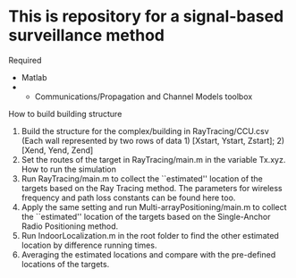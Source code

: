 # This is repository for a signal-based surveillance method

Required 
   - Matlab
   - - Communications/Propagation and Channel Models toolbox
   
How to build building structure
   1. Build the structure for the complex/building in RayTracing/CCU.csv 
   (Each wall represented by two rows of data 1) [Xstart, Ystart, Zstart]; 2) [Xend, Yend, Zend]
   2. Set the routes of the target in RayTracing/main.m in the variable Tx.xyz.  
How to run the simulation
   1. Run RayTracing/main.m to collect the ``estimated'' location of the targets based on the Ray Tracing method. The parameters for wireless frequency and path loss constants can be found here too. 
   2. Apply the same setting and run Multi-arrayPositioning/main.m to collect the ``estimated'' location of the targets based on the Single-Anchor Radio Positioning method.
   3. Run IndoorLocalization.m in the root folder to find the other estimated location by difference running times.  
   4. Averaging the estimated locations and compare with the pre-defined locations of the targets.

